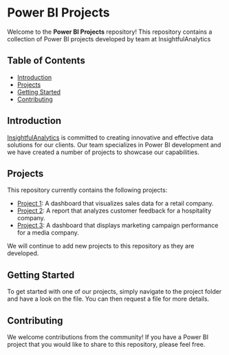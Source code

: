 # Power BI Projects

Welcome to the **Power BI Projects** repository! This repository contains a collection of Power BI projects developed by team at InsightfulAnalytics

## Table of Contents
* [Introduction](#introduction)
* [Projects](#projects)
* [Getting Started](#getting-started)
* [Contributing](#contributing)

## Introduction
[InsightfulAnalytics](https://instagram.com/insightfulanalytics?igshid=ZDdkNTZiNTM) is committed to creating innovative and effective data solutions for our clients. Our team specializes in Power BI development and we have created a number of projects to showcase our capabilities.

## Projects
This repository currently contains the following projects:

* [Project 1](https://github.com/MohamedKido/Power-BI-Projects/blob/main/Sales%20Platform.pdf): A dashboard that visualizes sales data for a retail company.
* [Project 2](link-to-project-2): A report that analyzes customer feedback for a hospitality company.
* [Project 3](link-to-project-3): A dashboard that displays marketing campaign performance for a media company.

We will continue to add new projects to this repository as they are developed.

## Getting Started
To get started with one of our projects, simply navigate to the project folder and have a look on the file. You can then request a file for more details.

## Contributing
We welcome contributions from the community! If you have a Power BI project that you would like to share to this repository, please feel free.
